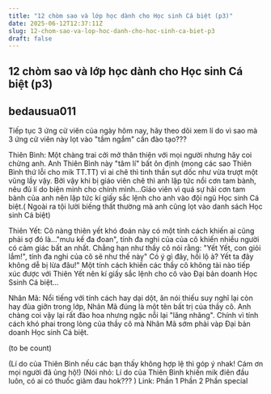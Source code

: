 ```yaml
---
title: "12 chòm sao và lớp học dành cho Học sinh Cá biệt (p3)"
date: 2025-06-12T12:37:11Z
slug: 12-chom-sao-va-lop-hoc-danh-cho-hoc-sinh-ca-biet-p3
draft: false
---
```


## 12 chòm sao và lớp học dành cho Học sinh Cá biệt (p3)

## bedausua011

Tiếp tục 3 ứng cử viên của ngày hôm nay, hãy theo dõi xem lí do vì sao mà 3 ứng cử viên này lọt vào "tầm ngắm" cần đào tạo???
 
Thiên Bình: Một chàng trai cởi mở thân thiện với mọi người nhưng hãy coi chừng anh. Anh Thiên Bình này "tâm lí" bất ôn định (mong các sao Thiên Bình thứ lỗi cho mik TT.TT) vì ai chê thì tinh thần sụt dốc như vừa trượt một vũng lầy vậy. Bởi vậy khi bị giáo viên chê thì anh lập tức nổi cơn tam bành, nêu đủ lí do biện minh cho chính mình...Giáo viên vì quá sự hãi cơn tam bành của anh nên lập tức kí giấy sắc lệnh cho anh vào đội ngũ Học sinh Cá biệt.( Ngoài ra tội lười biếng thất thường mà anh cũng lọt vào danh sách Học sinh Cá biệt)
 
Thiên Yết: Cô nàng thiên yết khó đoán này có một tính cách khiến ai cũng phải sợ đó là..."mưu kế đa đoan", tính đa nghi của của cô khiến nhiều người có cảm giác bất an nhất. Chẳng hạn như thầy cô nói rằng: "Yết Yết, con giỏi lắm!", tính đa nghi của cô sẽ như thế này" Có ý gì đây, hối lộ à? Yết ta đây không dễ bị lừa đâu!" Một tính cách khiến các thầy cô không tài nào tiếp xúc được với Thiên Yết nên kí giấy sắc lệnh cho cô vào Đại bản doanh Học Ssinh Cá biệt...
 
Nhân Mã: Nổi tiếng với tính cách hay dại dột, ăn nói thiếu suy nghĩ lại còn hay đùa giỡn trong lớp, Nhân Mã đúng là một tên bất trị của thầy cô. Anh chàng coi vậy lại rất đào hoa nhưng ngặc nỗi lại "lăng nhăng". Chính vì tính cách khó phai trong lòng của thầy cô mà Nhân Mã sớm phải vàp Đại bản doanh Học sinh Cá biệt.
 
(to be count)
 
(Lí do của Thiên Bình nếu các bạn thấy không hợp lệ thì góp ý nhak! Cám ơn mọi người đã ủng hộ!)
(Nói nhỏ: Lí do của Thiên Bình khiến mik điên đầu luôn, có ai có thuốc giảm đau hok??? )
Link: Phần 1
Phần 2
Phần special